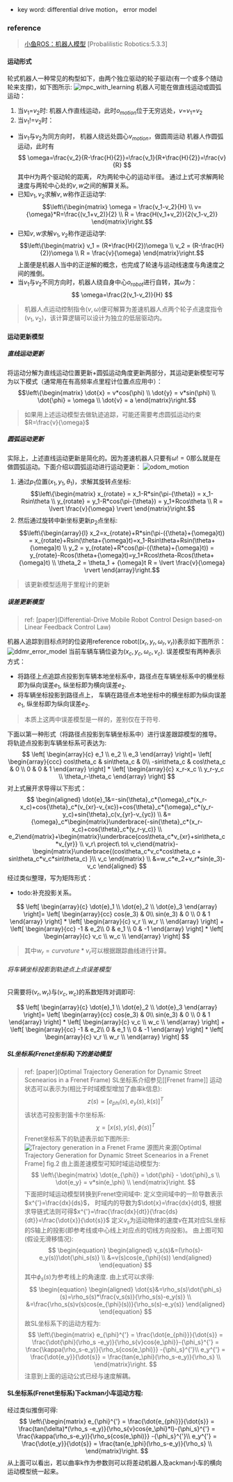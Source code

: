- key word: differential drive motion， error model
### reference
> [小鱼ROS：机器人模型](https://fishros.com/d2lros2/#/humble/chapt6/get_started/7.%E6%9C%BA%E5%99%A8%E4%BA%BA%E8%BF%90%E5%8A%A8%E5%AD%A6%E4%BB%8B%E7%BB%8D)
> [Probalilistic Robotics:5.3.3]

#### 运动形式
轮式机器人一种常见的构型如下，由两个独立驱动的轮子驱动(有一个或多个随动轮来支撑)，如下图所示:
![mpc_with_learning](./../Resourse/dwsr.png)
机器人可能在做直线运动或圆弧运动：
1.  当$v_1$=$v_2$时:
	 机器人作直线运动，此时$o_{motion}$位于无穷远处，$v$=$v_1$=$v_2$ 
2.  当$v_1$!=$v_2$时：
- 当$v_1$与$v_2$为同方向时， 机器人绕远处圆心$v_{motion}$，做圆周运动
	 机器人作圆弧运动，此时有
$$
	\omega=\frac{v_2}{R-\frac{H}{2}}=\frac{v_1}{R+\frac{H}{2}}=\frac{v}{R}
$$
其中$H$为两个驱动轮的距离， $R$为两轮中心的运动半径。
通过上式可求解两轮速度与两轮中心处的$v, w$之间的解算关系。
- 已知$v_1,v_2$求解$v,w$称作正运动学:
$$\left\{\begin{matrix}
 \omega = \frac{v_1-v_2}{H}
\\ v={\omega}*R=\frac{(v_1+v_2)}{2}
\\ R = \frac{H(v_1+v_2)}{2(v_1-v_2)}
\end{matrix}\right.$$
- 已知$v,w$求解$v_1,v_2$称作逆运动学:
$$\left\{\begin{matrix}
 v_1 = (R+\frac{H}{2})\omega \\
 v_2 = (R-\frac{H}{2})\omega \\
 R = \frac{v}{\omega}
\end{matrix}\right.$$
上面便是机器人当中的正逆解的概念，也完成了轮速与运动线速度与角速度之间的推倒。
- 当$v_1$与$v_2$不同方向时，机器人绕自身中心$o_{robot}$进行自转，其$\omega$为：
$$
\omega=\frac{2(v_1-v_2)}{H}
$$
> 机器人点运动控制指令$(v, \omega)$便可解算为差速机器人点两个轮子点速度指令$(v_1, v_2)$，该计算逻辑可以设计为独立的低层驱动内。
#### 运动更新模型
#####  直线运动更新
将运动分解为直线运动位置更新+圆弧运动角度更新两部分，其运动更新模型可写为以下模式（通常用在有高频率点里程计位置点应用中）：
$$\left\{\begin{matrix}
 \dot{x} = v*cos(\phi)
\\ \dot{y} = v*sin(\phi)
\\ \dot{\phi} = \omega
\\ \dot{v} = a
\end{matrix}\right.$$
> 如果用上述运动模型去做轨迹追踪，可能还需要考虑圆弧运动约束$R=\frac{v}{\omega}$

##### 圆弧运动更新
实际上，上述直线运动更新是简化的。因为差速机器人只要有$\omega!=0$那么就是在做圆弧运动。下面介绍以圆弧运动进行运动更新：
![odom_motion](./../Resourse/differential_odom.png)
1. 通过$p_1$位置$(x_1, y_1, {\theta}_1)$，求解其旋转点坐标:
$$\left\{\begin{matrix}
 x_{rotate} = x_1-R*sin(\pi-{\theta}) = x_1-Rsin\theta \\
 y_{rotate} = y_1-R*cos(\pi-{\theta}) = y_1+Rcos\theta \\
 R = \lvert \frac{v}{\omega} \rvert
\end{matrix}\right.$$
2. 然后通过旋转中新坐标更新$p_2$点坐标:
$$\left\{\begin{array}{l}
 x_2=x_{rotate}+R*sin(\pi-({\theta}+{\omega}t)) = x_{rotate}+Rsin(\theta+{\omega}t)=x_1-Rsin\theta+Rsin(\theta+{\omega}t) \\
 y_2 = y_{rotate}+R*cos(\pi-({\theta}+{\omega}t)) = y_{rotate}-Rcos(\theta+{\omega}t)=y_1+Rcos\theta-Rcos(\theta+{\omega}t) \\
 \theta_2 = \theta_1 + {\omega}t
 R = \lvert \frac{v}{\omega} \rvert
\end{array}\right.$$
> 该更新模型适用于里程计的更新
##### 误差更新模型
>  ref: [paper](Differential-Drive Mobile Robot Control Design based-on Linear Feedback Control Law)

机器人追踪到目标点时的位姿用reference robot($(x_r, y_r, {\omega}_r,v_r)$)表示如下图所示：
![ddmr_error_model](./../Resourse/ddmr_error_model.png)
当前车辆车辆位姿为$(x_c, y_c, {\omega}_c,v_c)$.
误差模型有两种表示方式：
- 将路径上点追踪点投影到车辆本地坐标系中，路径点在车辆坐标系中的横坐标即为纵向误差$e_1$, 纵坐标即为横向误差$e_2$.
- 将车辆坐标投影到路径点上， 车辆在路径点本地坐标中的横坐标即为纵向误差$e_1$, 纵坐标即为纵向误差$e_2$.
> 本质上这两中误差模型是一样的，差别仅在于符号.

下面以第一种形式（将路径点投影到车辆坐标系中）进行误差跟踪模型的推导。
将轨迹点投影到车辆坐标系可表达为:
$$
\left[ \begin{array}{c}
e_1 \\
e_2  \\
e_3
  \end{array} \right]=
\left[ \begin{array}{ccc}
cos\theta_c & sin\theta_c & 0\\
-sin\theta_c & cos\theta_c & 0 \\
0 & 0 & 1 
  \end{array} \right] *
\left[ \begin{array}{c}
x_r-x_c \\
y_r-y_c  \\
\theta_r-\theta_c  
\end{array} \right] 
$$
对上式展开求导得以下形式：
$$
\begin{aligned}
\dot{e}_1&=-sin{\theta}_c*{\omega}_c*(x_r-x_c)+cos{\theta}_c*(v_{xr}-v_{xc})+cos{\theta}_c*{\omega}_c*(y_r-y_c)+sin{\theta}_c(v_{yr}-v_{yc}) \\
&={\omega}_c*\begin{matrix}\underbrace{-sin{\theta}_c*(x_r-x_c)+cos{\theta}_c*(y_r-y_c)} \\ e_2\end{matrix}+\begin{matrix}\underbrace{cos\theta_c*v_{xr}+sin\theta_c*v_{yr}} \\ v_r\ project\ to\ v_c\end{matrix}-\begin{matrix}\underbrace{(cos\theta_c*v_c*cos\theta_c + sin\theta_c*v_c*sin\theta_c) }\\ v_c \end{matrix} \\
&=w_c*e_2+v_r*sin(e_3)-v_c
\end{aligned}
$$
经过类似整理，写为矩阵形式：
- todo:补充投影关系。

$$
\left[ \begin{array}{c}
\dot{e}_1 \\
\dot{e}_2  \\
\dot{e}_3
  \end{array} \right]=
\left[ \begin{array}{cc}
cos(e_3) & 0\\
sin(e_3) & 0 \\
0  & 1 
  \end{array} \right] *
\left[ \begin{array}{c}
v_r \\
w_r  \\
\end{array} \right] 
+
\left[ \begin{array}{cc}
-1 & e_2\\
0 & e_1 \\
0  & -1 
  \end{array} \right] *
\left[ \begin{array}{c}
v_c \\
w_c  \\
\end{array} \right] 
$$
> 其中$w_r=curvature*v_r$可以根据跟踪曲线进行计算。
###### 将车辆坐标投影到轨迹点上点误差模型
只需要将$(v_r,w_r)$与$(v_c,w_c)$的系数矩阵对调即可:

$$
\left[ \begin{array}{c}
\dot{e}_1 \\
\dot{e}_2  \\
\dot{e}_3
  \end{array} \right]=
\left[ \begin{array}{cc}
cos(e_3) & 0\\
sin(e_3) & 0 \\
0  & 1 
  \end{array} \right] *
\left[ \begin{array}{c}
v_c \\
w_c  \\
\end{array} \right] 
+
\left[ \begin{array}{cc}
-1 & e_2\\
0 & e_1 \\
0  & -1 
  \end{array} \right] *
\left[ \begin{array}{c}
v_r \\
w_r  \\
\end{array} \right] 
$$
##### SL坐标系(Frenet坐标系)下的差动模型
>  ref: [paper](Optimal Trajectory Generation for Dynamic Street Scenearios in a Frenet Frame)
SL坐标系介绍参见[[Frenet frame]]
运动状态可以表示为(相比于时域模型增加了曲率k信息):
$$
z(s) = {[e_{phi}(s), e_y(s), k(s)]}^T
$$
该状态可投影到笛卡尔坐标系:
$$
\chi=[x(s),y(s),\phi(s)]^T
$$
Frenet坐标系下的轨迹表示如下图所示:
![Trajectory generation in a Frenet Frame](./../Resourse/trajectory_in_frenet.jpeg)
> 源图片来源[Optimal Trajectory Generation for Dynamic Street Scenearios in a Frenet Frame] fig.2
由上面差速模型可知时域运动模型为:
$$
\left\{\begin{matrix}
\dot{e_{\phi}} = \dot{\phi} - \dot{\phi}_s \\
\dot{e_y} = v*sin(e_\phi) \\
\end{matrix}\right.
$$
下面把时域运动模型转换到Frenet空间域中:
定义空间域中的一阶导数表示$x^{'}=\frac{dx}{ds}$， 时域内的导数为$\dot{x}=\frac{dx}{dt}$, 根据求导链式法则可得$x^{'}=\frac{\frac{dx}{dt}}{\frac{ds}{dt}}=\frac{\dot{x}}{\dot{s}}$
定义$v_s$为运动物体的速度$v$在其对应SL坐标的S轴上的投影(即参考线或中心线上对应点的切线方向投影)。
由上图可知(假设无滑移情况):
$$
\begin{equation}
\begin{aligned}
v_s(s)&=(\rho(s)-e_y(s))\dot{\phi_s(s)} \\
	 &=v(s)cos(e_{\phi}(s))
\end{aligned}
\end{equation}
$$
其中$\phi_s(s)$为参考线上的角速度.
由上式可以求得:
$$
\begin{equation}
\begin{aligned}
\dot{s}&=\rho_s(s)\dot{\phi_s}(s)=\rho_s(s)*\frac{v_s(s)}{\rho_s(s)-e_y(s)} \\
&=\frac{\rho_s(s)v(s)cos(e_{\phi}(s))}{\rho_s(s)-e_y(s)}
\end{aligned}
\end{equation}
$$
故SL坐标系下的运动方程为:
$$
\left\{\begin{matrix}
e_{\phi}^{'} = \frac{\dot{e_{phi}}}{\dot{s}} = \frac{\dot{\phi}(\rho_s -e_y)}{\rho_s{v}cos{e_\phi}}-{\phi_s}^{'} = \frac{\kappa(\rho_s-e_y)}{\rho_s{cos(e_\phi)}} -{\phi_s}^{'}\\
e_y^{'} = \frac{\dot{e_y}}{\dot{s}} = \frac{tan{e_\phi}(\rho_s-e_y)}{\rho_s} \\
\end{matrix}\right.
$$
注意到上面的运动公式已经与速度解耦。
#### SL坐标系(Frenet坐标系)下ackman小车运动方程:
经过类似推倒可得:
$$
\left\{\begin{matrix}
e_{\phi}^{'} = \frac{\dot{e_{phi}}}{\dot{s}} = \frac{tan(\delta)*(\rho_s -e_y)}{\rho_s{v}cos{e_\phi}*l}-{\phi_s}^{'} = \frac{\kappa(\rho_s-e_y)}{\rho_s{cos(e_\phi)}} -{\phi_s}^{'}\\
e_y^{'} = \frac{\dot{e_y}}{\dot{s}} = \frac{tan{e_\phi}(\rho_s-e_y)}{\rho_s} \\
\end{matrix}\right.
$$
从上面可以看出，若以曲率k作为参数则可以将差动机器人及ackman小车的横向运动模型统一起来。




